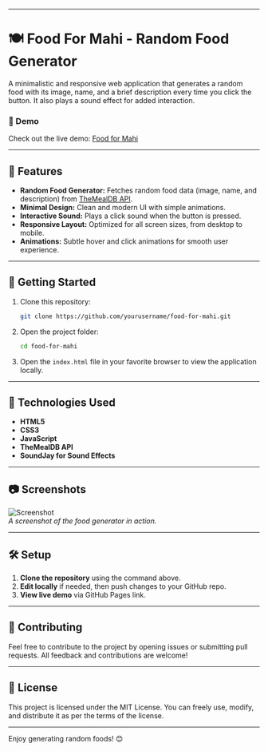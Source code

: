 

---

# 🍽️ Food For Mahi - Random Food Generator

A minimalistic and responsive web application that generates a random food with its image, name, and a brief description every time you click the button. It also plays a sound effect for added interaction.

### 🔗 Demo

Check out the live demo: [Food for Mahi](https://robin0personal0account.github.io/food-for-mahi/)

---

## 📜 Features

- **Random Food Generator:** Fetches random food data (image, name, and description) from [TheMealDB API](https://www.themealdb.com/api.php).
- **Minimal Design:** Clean and modern UI with simple animations.
- **Interactive Sound:** Plays a click sound when the button is pressed.
- **Responsive Layout:** Optimized for all screen sizes, from desktop to mobile.
- **Animations:** Subtle hover and click animations for smooth user experience.

---

## 🚀 Getting Started

1. Clone this repository:

   ```bash
   git clone https://github.com/yourusername/food-for-mahi.git
   ```

2. Open the project folder:

   ```bash
   cd food-for-mahi
   ```

3. Open the `index.html` file in your favorite browser to view the application locally.

---

## 🔧 Technologies Used

- **HTML5**
- **CSS3**
- **JavaScript**
- **TheMealDB API**
- **SoundJay for Sound Effects**

---

## 📷 Screenshots

![Screenshot](https://via.placeholder.com/800x400)  
*A screenshot of the food generator in action.*

---

## 🛠️ Setup

1. **Clone the repository** using the command above.
2. **Edit locally** if needed, then push changes to your GitHub repo.
3. **View live demo** via GitHub Pages link.

---

## 🤝 Contributing

Feel free to contribute to the project by opening issues or submitting pull requests. All feedback and contributions are welcome!

---

## 📄 License

This project is licensed under the MIT License. You can freely use, modify, and distribute it as per the terms of the license.

---

Enjoy generating random foods! 😊
